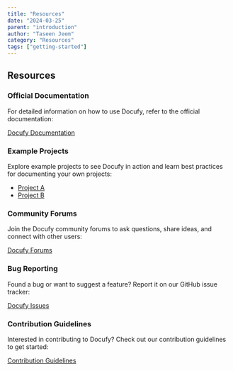 ```yaml
---
title: "Resources"
date: "2024-03-25"
parent: "introduction"
author: "Taseen Jeem"
category: "Resources"
tags: ["getting-started"]
---
```


## Resources

### Official Documentation

For detailed information on how to use Docufy, refer to the official documentation:

[Docufy Documentation](https://example.com/docufy/documentation)

### Example Projects

Explore example projects to see Docufy in action and learn best practices for documenting your own projects:

- [Project A](https://github.com/example/project-a)
- [Project B](https://github.com/example/project-b)

### Community Forums

Join the Docufy community forums to ask questions, share ideas, and connect with other users:

[Docufy Forums](https://example.com/docufy/forums)

### Bug Reporting

Found a bug or want to suggest a feature? Report it on our GitHub issue tracker:

[Docufy Issues](https://github.com/example/docufy/issues)

### Contribution Guidelines

Interested in contributing to Docufy? Check out our contribution guidelines to get started:

[Contribution Guidelines](https://example.com/docufy/contributing)
